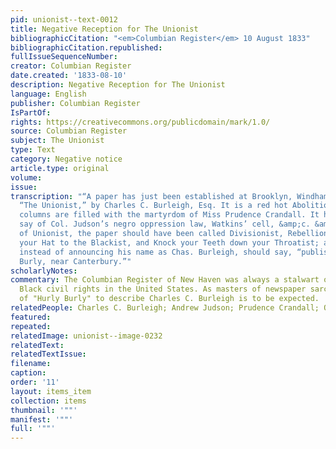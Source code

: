 ```yaml
---
pid: unionist--text-0012
title: Negative Reception for The Unionist
bibliographicCitation: "<em>Columbian Register</em> 10 August 1833"
bibliographicCitation.republished: 
fullIssueSequenceNumber: 
creator: Columbian Register
date.created: '1833-08-10'
description: Negative Reception for The Unionist
language: English
publisher: Columbian Register
IsPartOf: 
rights: https://creativecommons.org/publicdomain/mark/1.0/
source: Columbian Register
subject: The Unionist
type: Text
category: Negative notice
article.type: original
volume: 
issue: 
transcription: "“A paper has just been established at Brooklyn, Windham Co. called
  “The Unionist,” by Charles C. Burleigh, Esq. It is a red hot Abolitionist, and its
  columns are filled with the martyrdom of Miss Prudence Crandall. It has much to
  say of Col. Judson’s negro oppression law, Watkins’ cell, &amp;c. &amp;c. Instead
  of Unionist, the paper should have been called Divisionist, Rebellionist, Pull off
  your Hat to the Blackist, and Knock your Teeth down your Throatist; and the editor,
  instead of announcing his name as Chas. Burleigh, should say, “published by Hurly
  Burly, near Canterbury.”"
scholarlyNotes: 
commentary: The Columbian Register of New Haven was always a stalwart opponent of
  Black civil rights in the United States. As masters of newspaper sarcasm, the use
  of "Hurly Burly" to describe Charles C. Burleigh is to be expected.
relatedPeople: Charles C. Burleigh; Andrew Judson; Prudence Crandall; Oliver Watkins
featured: 
repeated: 
relatedImage: unionist--image-0232
relatedText: 
relatedTextIssue: 
filename: 
caption: 
order: '11'
layout: items_item
collection: items
thumbnail: '""'
manifest: '""'
full: '""'
---
```

